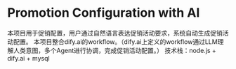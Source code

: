 # Promotion Configuration with AI
本项目用于促销配置，用户通过自然语言表达促销活动要求，系统自动生成促销活动配置。
本项目整合dify.ai的workflow。（dify.ai上定义的workflow通过LLM理解人类意图，多个Agent进行协调，完成促销活动配置。）
技术栈：node.js + dify.ai + mysql
